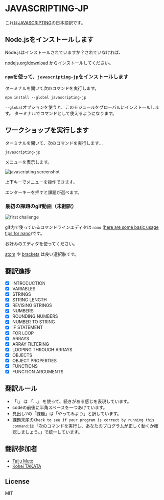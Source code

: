 # JAVASCRIPTING-JP

これは[JAVASCRIPTING](https://github.com/sethvincent/javascripting)の日本語訳です。

## Node.jsをインストールします

Node.jsはインストールされていますか？されていなければ、

[nodejs.org/download](http://nodejs.org/download)
からインストールしてください。

### `npm`を使って、`javascripting-jp`をインストールします

ターミナルを開いて次のコマンドを実行します。

```
npm install --global javascripting-jp
```

`--global`オプションを使うと、このモジュールをグローバルにインストールします。
ターミナルでコマンドとして使えるようになります。

## ワークショップを実行します

ターミナルを開いて、次のコマンドを実行します...

```
javascripting-jp
```

メニューを表示します。

![javascripting screenshot](screenshot.png)

上下キーでメニューを操作できます。

エンターキーを押すと課題が選べます。

### 最初の課題のgif動画（未翻訳）

![first challenge](javascripting.gif)

gif内で使っているコマンドラインエディタは `nano` ([here are some basic usage tips for nano](https://github.com/sethvincent/dev-envs-book/blob/master/chapters/05-editors.md#nano))です。

お好みのエディタを使ってください。

[atom](http://atom.io) や [brackets](http://brackets.io/) は良い選択肢です。

## 翻訳進捗

- [x] INTRODUCTION
- [x] VARIABLES
- [x] STRINGS
- [x] STRING LENGTH
- [x] REVISING STRINGS
- [x] NUMBERS
- [x] ROUNDING NUMBERS
- [x] NUMBER TO STRING
- [x] IF STATEMENT
- [x] FOR LOOP
- [x] ARRAYS
- [x] ARRAY FILTERING
- [x] LOOPING THROUGH ARRAYS
- [x] OBJECTS
- [x] OBJECT PROPERTIES
- [x] FUNCTIONS
- [x] FUNCTION ARGUMENTS

## 翻訳ルール
- 「:」 は 「...」 を使って、続きがある感じを表現しています。
- codeの前後に半角スペースを一つあけています。
- 見出し2の「課題」は「やってみよう」と訳しています。
- 課題末尾の`Check to see if your program is correct by running this command:`は「次のコマンドを実行し、あなたのプログラムが正しく動くか確認しましょう。」で統一しています。

## 翻訳参加者

- [Taiju Muto](https://github.com/tai2)
- [Kohei TAKATA](https://github.com/tako-black)

## License

MIT
